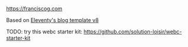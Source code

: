https://franciscog.com

Based on [Eleventy's blog template v8](https://github.com/11ty/eleventy-base-blog/tree/v8.0.0)

TODO: try this webc starter kit: https://github.com/solution-loisir/webc-starter-kit